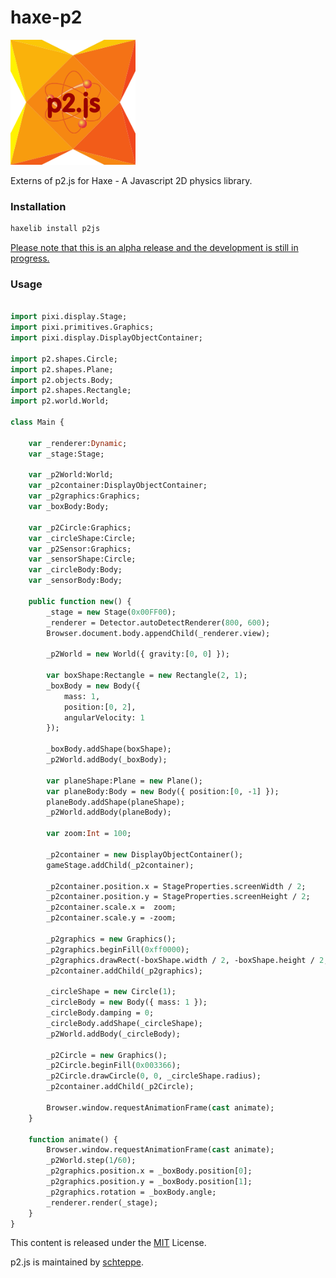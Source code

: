 haxe-p2
=======

![haxe p2 logo](https://raw.githubusercontent.com/adireddy/haxe-p2/master/logo.png)

Externs of p2.js for Haxe - A Javascript 2D physics library.

### Installation ###

```haxe
haxelib install p2js
```
<u>Please note that this is an alpha release and the development is still in progress.</u>

### Usage ###

```haxe

import pixi.display.Stage;
import pixi.primitives.Graphics;
import pixi.display.DisplayObjectContainer;

import p2.shapes.Circle;
import p2.shapes.Plane;
import p2.objects.Body;
import p2.shapes.Rectangle;
import p2.world.World;

class Main {

	var _renderer:Dynamic;
    var _stage:Stage;

    var _p2World:World;
    var _p2container:DisplayObjectContainer;
    var _p2graphics:Graphics;
    var _boxBody:Body;

    var _p2Circle:Graphics;
    var _circleShape:Circle;
    var _p2Sensor:Graphics;
    var _sensorShape:Circle;
    var _circleBody:Body;
    var _sensorBody:Body;

    public function new() {
        _stage = new Stage(0x00FF00);
		_renderer = Detector.autoDetectRenderer(800, 600);
		Browser.document.body.appendChild(_renderer.view);
        		
		_p2World = new World({ gravity:[0, 0] });
        
        var boxShape:Rectangle = new Rectangle(2, 1);
        _boxBody = new Body({
            mass: 1,
            position:[0, 2],
            angularVelocity: 1
        });

        _boxBody.addShape(boxShape);
        _p2World.addBody(_boxBody);

        var planeShape:Plane = new Plane();
        var planeBody:Body = new Body({ position:[0, -1] });
        planeBody.addShape(planeShape);
        _p2World.addBody(planeBody);

        var zoom:Int = 100;

        _p2container = new DisplayObjectContainer();
        gameStage.addChild(_p2container);

        _p2container.position.x = StageProperties.screenWidth / 2;
        _p2container.position.y = StageProperties.screenHeight / 2;
        _p2container.scale.x =  zoom;
        _p2container.scale.y = -zoom;

        _p2graphics = new Graphics();
        _p2graphics.beginFill(0xff0000);
        _p2graphics.drawRect(-boxShape.width / 2, -boxShape.height / 2, boxShape.width, boxShape.height);
        _p2container.addChild(_p2graphics);

        _circleShape = new Circle(1);
        _circleBody = new Body({ mass: 1 });
        _circleBody.damping = 0;
        _circleBody.addShape(_circleShape);
        _p2World.addBody(_circleBody);

        _p2Circle = new Graphics();
        _p2Circle.beginFill(0x003366);
        _p2Circle.drawCircle(0, 0, _circleShape.radius);
        _p2container.addChild(_p2Circle);
        
        Browser.window.requestAnimationFrame(cast animate);
    }
    
    function animate() {
		Browser.window.requestAnimationFrame(cast animate);
		_p2World.step(1/60);
		_p2graphics.position.x = _boxBody.position[0];
		_p2graphics.position.y = _boxBody.position[1];
		_p2graphics.rotation = _boxBody.angle;
		_renderer.render(_stage);
    }
}
```

This content is released under the [MIT](http://opensource.org/licenses/MIT) License.

p2.js is maintained by [schteppe](https://github.com/schteppe).